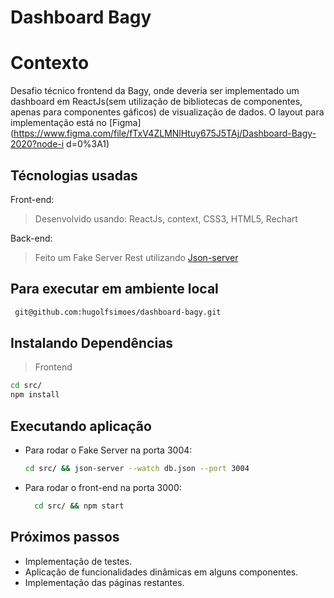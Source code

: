 # Dashboard Bagy

# Contexto

Desafio técnico frontend da Bagy, onde deveria ser implementado um dashboard em ReactJs(sem utilização de bibliotecas de componentes, apenas para componentes gáficos) de visualização de dados.
O layout para implementação está no [Figma](https://www.figma.com/file/fTxV4ZLMNlHtuy675J5TAj/Dashboard-Bagy-2020?node-i
d=0%3A1)

## Técnologias usadas

Front-end:

> Desenvolvido usando: ReactJs, context, CSS3, HTML5, Rechart

Back-end:

> Feito um Fake Server Rest utilizando [Json-server](https://github.com/typicode/json-server)

## Para executar em ambiente local

```bash
 git@github.com:hugolfsimoes/dashboard-bagy.git
```

## Instalando Dependências

> Frontend

```bash
cd src/
npm install
```

## Executando aplicação

- Para rodar o Fake Server na porta 3004:

  ```bash
  cd src/ && json-server --watch db.json --port 3004
  ```

- Para rodar o front-end na porta 3000:

  ```bash
    cd src/ && npm start
  ```

## Próximos passos

- Implementação de testes.
- Aplicação de funcionalidades dinâmicas em alguns componentes.
- Implementação das páginas restantes.
